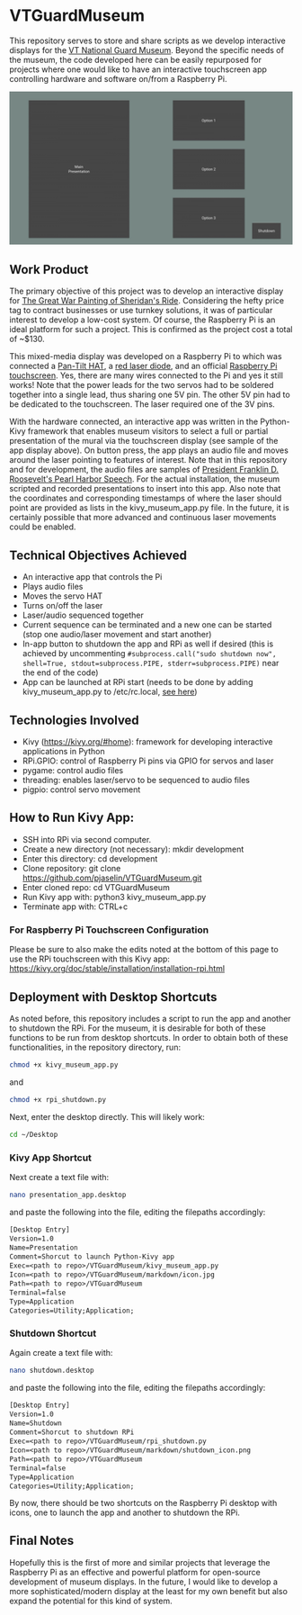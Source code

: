 # VTGuardMuseum
This repository serves to store and share scripts as we develop interactive displays for the [VT National Guard Museum](http://vt.public.ng.mil/Museum/). Beyond the specific needs of the museum, the code developed here can be easily repurposed for projects where one would like to have an interactive touchscreen app controlling hardware and software on/from a Raspberry Pi. 

![screenshot of app](/markdown/app_screenshot.jpeg)

## Work Product
The primary objective of this project was to develop an interactive display for [The Great War Painting of Sheridan's Ride](https://www.burlingtonfreepress.com/story/news/2016/05/30/camp-johnson-museum-spotlights-military-history/85131380/). Considering the hefty price tag to contract businesses or use turnkey solutions, it was of particular interest to develop a low-cost system. Of course, the Raspberry Pi is an ideal platform for such a project. This is confirmed as the project cost a total of ~$130.

This mixed-media display was developed on a Raspberry Pi to which was connected a [Pan-Tilt HAT](https://www.adafruit.com/product/3353), a [red laser diode](https://www.adafruit.com/product/1054), and an official [Raspberry Pi touchscreen](https://www.amazon.com/Raspberry-Pi-7-Touchscreen-Display/dp/B0153R2A9I). Yes, there are many wires connected to the Pi and yes it still works! Note that the power leads for the two servos had to be soldered together into a single lead, thus sharing one 5V pin. The other 5V pin had to be dedicated to the touchscreen. The laser required one of the 3V pins.

With the hardware connected, an interactive app was written in the Python-Kivy framework that enables museum visitors to select a full or partial presentation of the mural via the touchscreen display (see sample of the app display above). On button press, the app plays an audio file and moves around the laser pointing to features of interest. Note that in this repository and for development, the audio files are samples of [President Franklin D. Roosevelt's Pearl Harbor Speech](https://archive.org/details/FDR_Declares_War_19411208). For the actual installation, the museum scripted and recorded presentations to insert into this app. Also note that the coordinates and corresponding timestamps of where the laser should point are provided as lists in the kivy_museum_app.py file. In the future, it is certainly possible that more advanced and continuous laser movements could be enabled.

## Technical Objectives Achieved
 - An interactive app that controls the Pi
 - Plays audio files
 - Moves the servo HAT
 - Turns on/off the laser
 - Laser/audio sequenced together
 - Current sequence can be terminated and a new one can be started (stop one audio/laser movement and start another)
 - In-app button to shutdown the app and RPi as well if desired (this is achieved by uncommenting `#subprocess.call("sudo shutdown now", shell=True, stdout=subprocess.PIPE, stderr=subprocess.PIPE)` near the end of the code)
 - App can be launched at RPi start (needs to be done by adding kivy_museum_app.py to /etc/rc.local, [see here](https://www.dexterindustries.com/howto/run-a-program-on-your-raspberry-pi-at-startup/))

## Technologies Involved
 - Kivy (https://kivy.org/#home): framework for developing interactive applications in Python
 - RPi.GPIO: control of Raspberry Pi pins via GPIO for servos and laser
 - pygame: control audio files
 - threading: enables laser/servo to be sequenced to audio files
 - pigpio: control servo movement

## How to Run Kivy App:
 - SSH into RPi via second computer.
 - Create a new directory (not necessary): mkdir development
 - Enter this directory: cd development
 - Clone repository: git clone https://github.com/pjaselin/VTGuardMuseum.git
 - Enter cloned repo: cd VTGuardMuseum
 - Run Kivy app with: python3 kivy_museum_app.py
 - Terminate app with: CTRL+c
### For Raspberry Pi Touchscreen Configuration
Please be sure to also make the edits noted at the bottom of this page to use the RPi touchscreen with this Kivy app:
https://kivy.org/doc/stable/installation/installation-rpi.html
 
## Deployment with Desktop Shortcuts
As noted before, this repository includes a script to run the app and another to shutdown the RPi. For the museum, it is desirable for both of these functions to be run from desktop shortcuts. In order to obtain both of these functionalities, in the repository directory, run:
```bash
chmod +x kivy_museum_app.py
```
and 
```bash
chmod +x rpi_shutdown.py
```
Next, enter the desktop directly. This will likely work:
```bash
cd ~/Desktop
```
### Kivy App Shortcut
Next create a text file with:
```bash
nano presentation_app.desktop
```
and paste the following into the file, editing the filepaths accordingly:
```
[Desktop Entry]
Version=1.0
Name=Presentation
Comment=Shorcut to launch Python-Kivy app
Exec=<path to repo>/VTGuardMuseum/kivy_museum_app.py
Icon=<path to repo>/VTGuardMuseum/markdown/icon.jpg
Path=<path to repo>/VTGuardMuseum
Terminal=false
Type=Application
Categories=Utility;Application;
```
### Shutdown Shortcut
Again create a text file with:
```bash
nano shutdown.desktop
```
and paste the following into the file, editing the filepaths accordingly:
```
[Desktop Entry]
Version=1.0
Name=Shutdown
Comment=Shorcut to shutdown RPi
Exec=<path to repo>/VTGuardMuseum/rpi_shutdown.py
Icon=<path to repo>/VTGuardMuseum/markdown/shutdown_icon.png
Path=<path to repo>/VTGuardMuseum
Terminal=false
Type=Application
Categories=Utility;Application;
```
By now, there should be two shortcuts on the Raspberry Pi desktop with icons, one to launch the app and another to shutdown the RPi.

## Final Notes
Hopefully this is the first of more and similar projects that leverage the Raspberry Pi as an effective and powerful platform for open-source development of museum displays. In the future, I would like to develop a more sophisticated/modern display at the least for my own benefit but also expand the potential for this kind of system.
